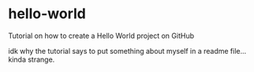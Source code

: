 # hello-world
Tutorial on how to create a Hello World project on GitHub

idk why the tutorial says to put something about myself in a readme file...
kinda strange.
